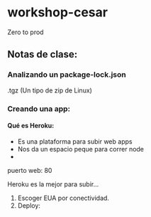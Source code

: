 # workshop-cesar
Zero to prod


## Notas de clase:

### Analizando un package-lock.json
.tgz (Un tipo de zip de Linux)

### Creando una app:

#### Qué es Heroku:
- Es una plataforma para subir web apps
- Nos da un espacio peque para correr node
-

puerto web: 80


Heroku es la mejor para subir...
1. Escoger EUA por conectividad.
2. Deploy: 